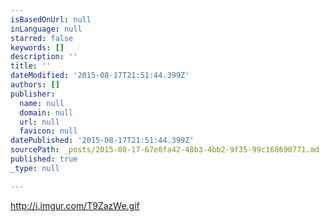 ```yaml
---
isBasedOnUrl: null
inLanguage: null
starred: false
keywords: []
description: ''
title: ''
dateModified: '2015-08-17T21:51:44.399Z'
authors: []
publisher:
  name: null
  domain: null
  url: null
  favicon: null
datePublished: '2015-08-17T21:51:44.399Z'
sourcePath: _posts/2015-08-17-67e0fa42-48b3-4bb2-9f35-99c168690771.md
published: true
_type: null

---
```

http://i.imgur.com/T9ZazWe.gif